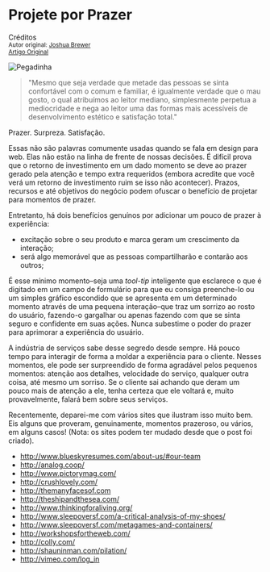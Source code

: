 Projete por Prazer
==================
Créditos<br/>
<small>Autor original: [Joshua Brewer](http://52weeksofux.com/)<br/>[Artigo Original](http://52weeksofux.com/post/531355592/design-for-delight)</small>

![Pegadinha](http://media.tumblr.com/tumblr_l138lrE6dY1qz7ace.jpg "Pegadinha")

> "Mesmo que seja verdade que metade das pessoas se sinta confortável com o comum e familiar, é igualmente verdade que o mau gosto, o qual atribuímos ao leitor mediano, simplesmente perpetua a mediocridade e nega ao leitor uma das formas mais acessíveis de desenvolvimento estético e satisfação total."

Prazer. Surpreza. Satisfação.

Essas não são palavras comumente usadas quando se fala em design para web. Elas não estão na linha de frente de nossas decisões. É difícil prova que o retorno de investimento em um dado momento se deve ao prazer gerado pela atenção e tempo extra requeridos (embora acredite que você verá um retorno de investimento ruim se isso não acontecer). Prazos, recursos e até objetivos do negócio podem ofuscar o benefício de projetar para momentos de prazer.

Entretanto, há dois benefícios genuínos por adicionar um pouco de prazer à experiência:

- excitação sobre o seu produto e marca geram um crescimento da interação;
- será algo memorável que as pessoas compartilharão e contarão aos outros;

É esse mínimo momento&ndash;seja uma *tool-tip* inteligente que esclarece o que é digitado em um campo de formulário para que eu consiga preenche-lo ou um simples gráfico escondido que se apresenta em um determinado momento através de uma pequena interação&ndash;que traz um sorrizo ao rosto do usuário, fazendo-o gargalhar ou apenas fazendo com que se sinta seguro e confidente em suas ações. Nunca subestime o poder do prazer para aprimorar a experiência do usuário.

A indústria de serviços sabe desse segredo desde sempre. Há pouco tempo para interagir de forma a moldar a experiência para o cliente. Nesses momentos, ele pode ser surpreendido de forma agradável pelos pequenos momentos: atenção aos detalhes, velocidade do serviço, qualquer outra coisa, até mesmo um sorriso. Se o cliente sai achando que deram um pouco mais de atenção a ele, tenha certeza que ele voltará e, muito provavelmente, falará bem sobre seus serviços.

Recentemente, deparei-me com vários sites que ilustram isso muito bem. Eis alguns que proveram, genuinamente, momentos prazeroso, ou vários, em alguns casos! (Nota: os sites podem ter mudado desde que o post foi criado).

- http://www.blueskyresumes.com/about-us/#our-team
- http://analog.coop/
- http://www.pictorymag.com/
- http://crushlovely.com/
- http://themanyfacesof.com
- http://theshipandthesea.com/
- http://www.thinkingforaliving.org/
- http://www.sleepoversf.com/a-critical-analysis-of-my-shoes/
- http://www.sleepoversf.com/metagames-and-containers/
- http://workshopsfortheweb.com/
- http://colly.com/
- http://shauninman.com/pilation/
- http://vimeo.com/log_in

